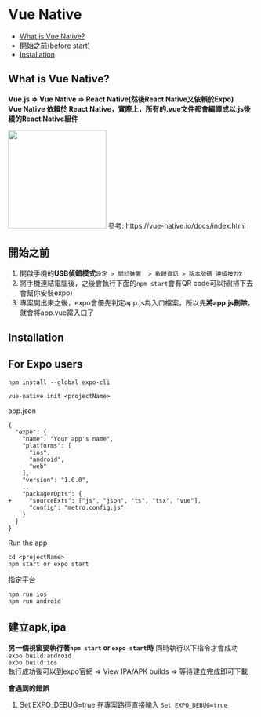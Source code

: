 # Vue Native

*  <a href="#what-is-vue-native?">What is Vue Native?</a>
*  <a href="#開始之前">開始之前(before start)</a>
*  <a href="#installation">Installation</a>

## What is Vue Native?
**Vue.js => Vue Native => React Native(然後React Native又依賴於Expo)**   
**Vue Native 依賴於 React Native，實際上，所有的.vue文件都會編譯成以.js後綴的React Native組件**  

<img src="https://i.imgur.com/3orw71q.png" height="200">
參考: https://vue-native.io/docs/index.html  

## 開始之前
1. 開啟手機的**USB偵錯模式**```設定 > 關於裝置  > 軟體資訊 > 版本號碼 連續按7次```
2. 將手機連結電腦後，之後會執行下面的```npm start```會有QR code可以掃(掃下去會幫你安裝expo)
3. 專案開出來之後，expo會優先判定app.js為入口檔案，所以先**將app.js刪除**，就會將app.vue當入口了
## Installation

## For Expo users
```
npm install --global expo-cli

vue-native init <projectName>
```
app.json  
```
{
  "expo": {
    "name": "Your app's name",
    "platforms": [
      "ios",
      "android",
      "web"
    ],
    "version": "1.0.0",
    ...
    "packagerOpts": {
+     "sourceExts": ["js", "json", "ts", "tsx", "vue"],
      "config": "metro.config.js"
    }
  }
}
```
Run the app
```
cd <projectName>
npm start or expo start
```
指定平台  
```
npm run ios
npm run android
```

## 建立apk,ipa
**另一個視窗要執行著```npm start``` or ```expo start```時**
同時執行以下指令才會成功  
```expo build:android```  
```expo build:ios```  
執行成功後可以到expo官網 => View IPA/APK builds => 等待建立完成即可下載  

**會遇到的錯誤**
1. Set EXPO_DEBUG=true 在專案路徑直接輸入 ```Set EXPO_DEBUG=true```
